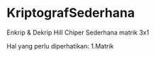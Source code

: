# KriptografSederhana
Enkrip &amp; Dekrip Hill Chiper Sederhana matrik 3x1

Hal yang perlu diperhatikan:
1.Matrik 
